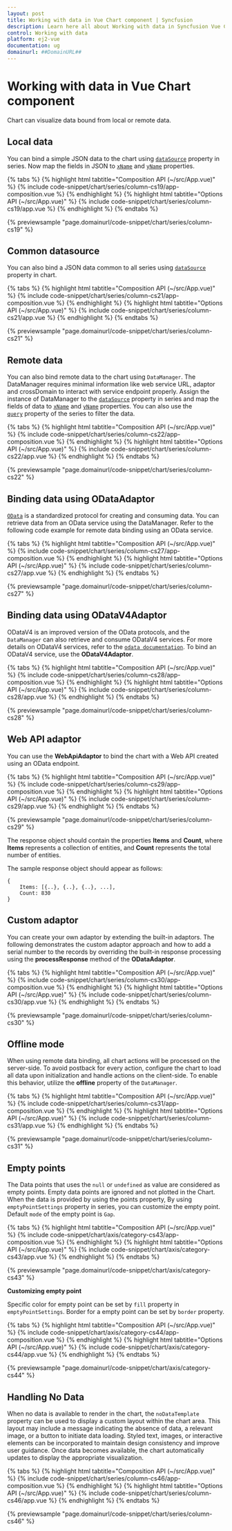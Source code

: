 ```yaml
---
layout: post
title: Working with data in Vue Chart component | Syncfusion
description: Learn here all about Working with data in Syncfusion Vue Chart component of Syncfusion Essential JS 2 and more.
control: Working with data 
platform: ej2-vue
documentation: ug
domainurl: ##DomainURL##
---
```


# Working with data in Vue Chart component

Chart can visualize data bound from local or remote data.

## Local data

You can bind a simple JSON data to the chart using [`dataSource`](https://ej2.syncfusion.com/vue/documentation/api/chart/series/#datasource) property in series. Now map the fields in JSON to [`xName`](https://ej2.syncfusion.com/vue/documentation/api/chart/series/#xname) and [`yName`](https://ej2.syncfusion.com/vue/documentation/api/chart/series/#yname) properties.

{% tabs %}
{% highlight html tabtitle="Composition API (~/src/App.vue)" %}
{% include code-snippet/chart/series/column-cs19/app-composition.vue %}
{% endhighlight %}
{% highlight html tabtitle="Options API (~/src/App.vue)" %}
{% include code-snippet/chart/series/column-cs19/app.vue %}
{% endhighlight %}
{% endtabs %}
        
{% previewsample "page.domainurl/code-snippet/chart/series/column-cs19" %}

## Common datasource

You can also bind a JSON data common to all series using [`dataSource`](https://ej2.syncfusion.com/vue/documentation/api/chart/series/#datasource) property in chart.

{% tabs %}
{% highlight html tabtitle="Composition API (~/src/App.vue)" %}
{% include code-snippet/chart/series/column-cs21/app-composition.vue %}
{% endhighlight %}
{% highlight html tabtitle="Options API (~/src/App.vue)" %}
{% include code-snippet/chart/series/column-cs21/app.vue %}
{% endhighlight %}
{% endtabs %}
        
{% previewsample "page.domainurl/code-snippet/chart/series/column-cs21" %}

## Remote data

You can also bind remote data to the chart using `DataManager`. The DataManager requires minimal information
like web service URL, adaptor and crossDomain to interact with service endpoint properly. Assign the instance
of DataManager to the [`dataSource`](https://ej2.syncfusion.com/vue/documentation/api/chart/series/#datasource) property in series and map the fields of data to [`xName`](https://ej2.syncfusion.com/vue/documentation/api/chart/series/#xname) and [`yName`](https://ej2.syncfusion.com/vue/documentation/api/chart/series/#yname) properties. You can also use the [`query`](https://ej2.syncfusion.com/vue/documentation/api/chart/series/#query) property of the series to filter the data.

{% tabs %}
{% highlight html tabtitle="Composition API (~/src/App.vue)" %}
{% include code-snippet/chart/series/column-cs22/app-composition.vue %}
{% endhighlight %}
{% highlight html tabtitle="Options API (~/src/App.vue)" %}
{% include code-snippet/chart/series/column-cs22/app.vue %}
{% endhighlight %}
{% endtabs %}
        
{% previewsample "page.domainurl/code-snippet/chart/series/column-cs22" %}

## Binding data using ODataAdaptor

[`OData`](http://www.odata.org/documentation/odata-version-3-0/) is a standardized protocol for creating and consuming data. You can retrieve data from an OData service using the DataManager. Refer to the following code example for remote data binding using an OData service.

{% tabs %}
{% highlight html tabtitle="Composition API (~/src/App.vue)" %}
{% include code-snippet/chart/series/column-cs27/app-composition.vue %}
{% endhighlight %}
{% highlight html tabtitle="Options API (~/src/App.vue)" %}
{% include code-snippet/chart/series/column-cs27/app.vue %}
{% endhighlight %}
{% endtabs %}
        
{% previewsample "page.domainurl/code-snippet/chart/series/column-cs27" %}

## Binding data using ODataV4Adaptor

ODataV4 is an improved version of the OData protocols, and the `DataManager` can also retrieve and consume ODataV4 services. For more details on ODataV4 services, refer to the [`odata documentation`](http://docs.oasis-open.org/odata/odata/v4.0/errata03/os/complete/part1-protocol/odata-v4.0-errata03-os-part1-protocol-complete.html#_Toc453752197). To bind an ODataV4 service, use the **ODataV4Adaptor**.

{% tabs %}
{% highlight html tabtitle="Composition API (~/src/App.vue)" %}
{% include code-snippet/chart/series/column-cs28/app-composition.vue %}
{% endhighlight %}
{% highlight html tabtitle="Options API (~/src/App.vue)" %}
{% include code-snippet/chart/series/column-cs28/app.vue %}
{% endhighlight %}
{% endtabs %}
        
{% previewsample "page.domainurl/code-snippet/chart/series/column-cs28" %}

## Web API adaptor

You can use the **WebApiAdaptor** to bind the chart with a Web API created using an OData endpoint.

{% tabs %}
{% highlight html tabtitle="Composition API (~/src/App.vue)" %}
{% include code-snippet/chart/series/column-cs29/app-composition.vue %}
{% endhighlight %}
{% highlight html tabtitle="Options API (~/src/App.vue)" %}
{% include code-snippet/chart/series/column-cs29/app.vue %}
{% endhighlight %}
{% endtabs %}
        
{% previewsample "page.domainurl/code-snippet/chart/series/column-cs29" %}

The response object should contain the properties **Items** and **Count**, where **Items** represents a collection of entities, and **Count** represents the total number of entities.

The sample response object should appear as follows:

```
{
    Items: [{..}, {..}, {..}, ...],
    Count: 830
}
```

## Custom adaptor

You can create your own adaptor by extending the built-in adaptors. The following demonstrates the custom adaptor approach and how to add a serial number to the records by overriding the built-in response processing using the **processResponse** method of the **ODataAdaptor**.

{% tabs %}
{% highlight html tabtitle="Composition API (~/src/App.vue)" %}
{% include code-snippet/chart/series/column-cs30/app-composition.vue %}
{% endhighlight %}
{% highlight html tabtitle="Options API (~/src/App.vue)" %}
{% include code-snippet/chart/series/column-cs30/app.vue %}
{% endhighlight %}
{% endtabs %}
        
{% previewsample "page.domainurl/code-snippet/chart/series/column-cs30" %}

## Offline mode

When using remote data binding, all chart actions will be processed on the server-side. To avoid postback for every action, configure the chart to load all data upon initialization and handle actions on the client-side. To enable this behavior, utilize the **offline** property of the `DataManager`.

{% tabs %}
{% highlight html tabtitle="Composition API (~/src/App.vue)" %}
{% include code-snippet/chart/series/column-cs31/app-composition.vue %}
{% endhighlight %}
{% highlight html tabtitle="Options API (~/src/App.vue)" %}
{% include code-snippet/chart/series/column-cs31/app.vue %}
{% endhighlight %}
{% endtabs %}
        
{% previewsample "page.domainurl/code-snippet/chart/series/column-cs31" %}

## Empty points

The Data points that uses the `null` or `undefined` as value are considered as empty points. Empty data points are ignored and not plotted in the Chart. When the data is provided by using the points property, By using `emptyPointSettings` property in series, you can customize the empty point. Default `mode` of the empty point is `Gap`.

{% tabs %}
{% highlight html tabtitle="Composition API (~/src/App.vue)" %}
{% include code-snippet/chart/axis/category-cs43/app-composition.vue %}
{% endhighlight %}
{% highlight html tabtitle="Options API (~/src/App.vue)" %}
{% include code-snippet/chart/axis/category-cs43/app.vue %}
{% endhighlight %}
{% endtabs %}
        
{% previewsample "page.domainurl/code-snippet/chart/axis/category-cs43" %}

**Customizing empty point**

Specific color for empty point can be set by `fill` property in `emptyPointSettings`. Border for a empty point can be set by `border` property.

{% tabs %}
{% highlight html tabtitle="Composition API (~/src/App.vue)" %}
{% include code-snippet/chart/axis/category-cs44/app-composition.vue %}
{% endhighlight %}
{% highlight html tabtitle="Options API (~/src/App.vue)" %}
{% include code-snippet/chart/axis/category-cs44/app.vue %}
{% endhighlight %}
{% endtabs %}
        
{% previewsample "page.domainurl/code-snippet/chart/axis/category-cs44" %}

## Handling No Data

When no data is available to render in the chart, the `noDataTemplate` property can be used to display a custom layout within the chart area. This layout may include a message indicating the absence of data, a relevant image, or a button to initiate data loading. Styled text, images, or interactive elements can be incorporated to maintain design consistency and improve user guidance. Once data becomes available, the chart automatically updates to display the appropriate visualization.

{% tabs %}
{% highlight html tabtitle="Composition API (~/src/App.vue)" %}
{% include code-snippet/chart/series/column-cs46/app-composition.vue %}
{% endhighlight %}
{% highlight html tabtitle="Options API (~/src/App.vue)" %}
{% include code-snippet/chart/series/column-cs46/app.vue %}
{% endhighlight %}
{% endtabs %}
        
{% previewsample "page.domainurl/code-snippet/chart/series/column-cs46" %}